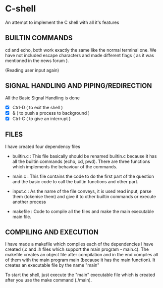 # C-shell
An attempt to implement the C shell with all it's features

## BUILTIN COMMANDS

cd and echo, both work exactly the same like the normal terminal one. We have not included escape characters and made different flags ( as it was mentioned in the news forum ).

(Reading user input again)

## SIGNAL HANDLING AND PIPING/REDIRECTION

All the Basic Signal Handling is done

- [x] Ctrl-D ( to exit the shell )
- [x] & ( to push a process to background )
- [x] Ctrl-C ( to give an interrupt )

## FILES

I have created four dependency files

- builtin.c : This file basically should be renamed builtin.c because it has all the builtin commands (echo, cd, pwd). There are three functions which implements the behaviour of the commands.

- main.c : This file contains the code to do the first part of the question and the basic code to call the builtin functions and other part.

- input.c : As the name of the file conveys, it is used read input, parse them (tokenise them) and give it to other builtin commands or execute another process

- makefile : Code to compile all the files and make the main executable main file.

## COMPILING AND EXECUTION

I have made a makefile which compiles each of the dependencies I have created (.c and .h files which support the main program - main.c). The makefile creates an object file after compilation and in the end compiles all of them with the main program main (because it has the main function). It creates an executable file by the name "main"

To start the shell, just execute the "main" executable file which is created after you use the make command (./main).

